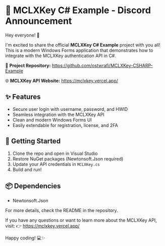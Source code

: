 # 📢 MCLXKey C# Example - Discord Announcement

Hey everyone! 🚀

I'm excited to share the official **MCLXKey C# Example** project with you all! This is a modern Windows Forms application that demonstrates how to integrate with the MCLXKey authentication API in C#.

🔗 **Project Repository:**
https://github.com/ostwrafi/MCLXKey-CSHARP-Example

🌐 **MCLXKey API Website:**
https://mclxkey.vercel.app/

## ✨ Features
- Secure user login with username, password, and HWID
- Seamless integration with the MCLXKey API
- Clean and modern Windows Forms UI
- Easily extendable for registration, license, and 2FA

## 🏁 Getting Started
1. Clone the repo and open in Visual Studio
2. Restore NuGet packages (Newtonsoft.Json required)
3. Update your API credentials in `MCLXKey.cs`
4. Build and run!

## 📦 Dependencies
- Newtonsoft.Json

For more details, check the README in the repository.

If you have any questions or want to learn more about the MCLXKey API, visit:
👉 https://mclxkey.vercel.app/

Happy coding! 💻✨
